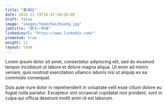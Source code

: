 ```yaml
---
title: "姜海壮"
date: 2018-11-19T10:47:58+10:00
draft: false
image: "images/team/haizhuang.jpg"
jobtitle: "硕士一年级"
linkedinurl: "https://www.linkedin.com/"
promoted: true
weight: 11
layout: team
---
```


Lorem ipsum dolor sit amet, consectetur adipiscing elit, sed do eiusmod tempor incididunt ut labore et dolore magna aliqua. Ut enim ad minim veniam, quis nostrud exercitation ullamco laboris nisi ut aliquip ex ea commodo consequat.

Duis aute irure dolor in reprehenderit in voluptate velit esse cillum dolore eu fugiat nulla pariatur. Excepteur sint occaecat cupidatat non proident, sunt in culpa qui officia deserunt mollit anim id est laborum.
